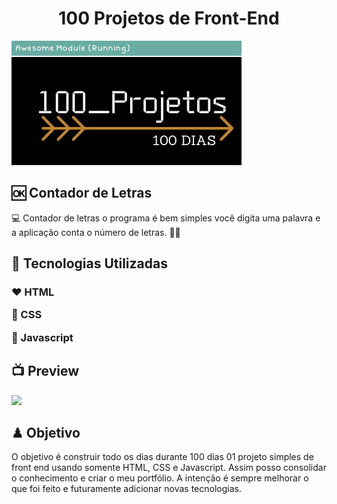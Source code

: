 <h1 align="center">100 Projetos de Front-End</h1>
<img alt="100projetos" title="logomarca" src="100days.png">
<h2> 🆗 Contador de Letras</h2>
<p>
 💻 Contador de letras o programa é bem simples você digita uma palavra e a aplicação conta o número de letras. 💪🏼
</p>
<h2> 🚀 Tecnologias Utilizadas</h2>
<h3>
<p> ❤ HTML</p>
<p> 💛 CSS</p>
<p> 💚 Javascript</p>
</h3>
<h2> 📺 Preview</h2>
<img src="countword.gif">
<h2> ♟ Objetivo</h2>
<p>
O objetivo é construir todo os dias durante 100 dias 01 projeto simples de front end usando somente HTML, CSS e Javascript. Assim posso consolidar o conhecimento e criar o meu portfólio. A intenção é sempre melhorar o que foi feito e futuramente adicionar novas tecnologias.
</p>
